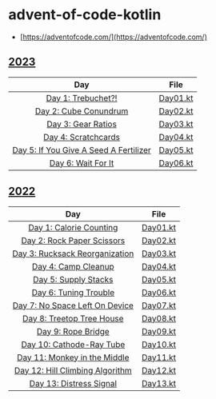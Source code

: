 # advent-of-code-kotlin

- [https://adventofcode.com/](https://adventofcode.com/)

## [2023](https://adventofcode.com/2023)

|                                      Day                                      |                File                |
|:-----------------------------------------------------------------------------:|:----------------------------------:|
|           [Day 1: Trebuchet?!](https://adventofcode.com/2023/day/1)           | [Day01.kt](./src/aoc2023/Day01.kt) |
|         [Day 2: Cube Conundrum](https://adventofcode.com/2023/day/2)          | [Day02.kt](./src/aoc2023/Day02.kt) |
|           [Day 3: Gear Ratios](https://adventofcode.com/2023/day/3)           | [Day03.kt](./src/aoc2023/Day03.kt) |
|          [Day 4: Scratchcards](https://adventofcode.com/2023/day/4)           | [Day04.kt](./src/aoc2023/Day04.kt) |
| [Day 5: If You Give A Seed A Fertilizer](https://adventofcode.com/2023/day/5) | [Day05.kt](./src/aoc2023/Day05.kt) |
|           [Day 6: Wait For It](https://adventofcode.com/2023/day/6)           | [Day06.kt](./src/aoc2023/Day06.kt) |

## [2022](https://adventofcode.com/2022)

|                                   Day                                   |                File                |
|:-----------------------------------------------------------------------:|:----------------------------------:|
|     [Day 1: Calorie Counting](https://adventofcode.com/2022/day/1)      | [Day01.kt](./src/aoc2022/Day01.kt) |
|    [Day 2: Rock Paper Scissors](https://adventofcode.com/2022/day/2)    | [Day02.kt](./src/aoc2022/Day02.kt) |
|  [Day 3: Rucksack Reorganization](https://adventofcode.com/2022/day/3)  | [Day03.kt](./src/aoc2022/Day03.kt) |
|       [Day 4: Camp Cleanup](https://adventofcode.com/2022/day/4)        | [Day04.kt](./src/aoc2022/Day04.kt) |
|       [Day 5: Supply Stacks](https://adventofcode.com/2022/day/5)       | [Day05.kt](./src/aoc2022/Day05.kt) |
|      [Day 6: Tuning Trouble](https://adventofcode.com/2022/day/6)       | [Day06.kt](./src/aoc2022/Day06.kt) |
|  [Day 7: No Space Left On Device](https://adventofcode.com/2022/day/7)  | [Day07.kt](./src/aoc2022/Day07.kt) |
|    [Day 8: Treetop Tree House](https://adventofcode.com/2022/day/8)     | [Day08.kt](./src/aoc2022/Day08.kt) |
|        [Day 9: Rope Bridge](https://adventofcode.com/2022/day/9)        | [Day09.kt](./src/aoc2022/Day09.kt) |
|    [Day 10: Cathode-Ray Tube](https://adventofcode.com/2022/day/10)     | [Day10.kt](./src/aoc2022/Day10.kt) |
|  [Day 11: Monkey in the Middle](https://adventofcode.com/2022/day/11)   | [Day11.kt](./src/aoc2022/Day11.kt) |
| [Day 12: Hill Climbing Algorithm](https://adventofcode.com/2022/day/12) | [Day12.kt](./src/aoc2022/Day12.kt) |
|     [Day 13: Distress Signal](https://adventofcode.com/2022/day/13)     | [Day13.kt](./src/aoc2022/Day13.kt) |
